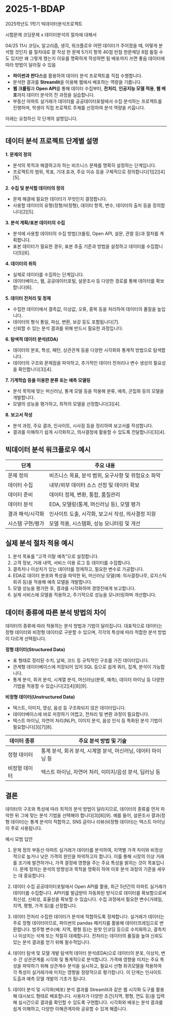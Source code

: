 # 2025-1-BDAP
2025학년도 1학기 빅데이터분석프로젝트

시험문제 코딩문제 x
데이터분석의 절차에 대해서


04/25 11시
코딩x, 알고리즘, 생각, 워크플로우
어떤 데이터가 주어졌을 때, 어떻게 분석할 것인지
를 절차대로 잘 작성
한 문제
5가지 항목
40점 만점 한문제당 8점
틀릴 수도 있지만 왜 그렇게 했는지 이유를 명확하게 작성하면 됨
배포까지 쓰면 좋음
데이터에 따라 방법이 달라질 수 있음


- **파이썬과 판다스**를 활용하여 데이터 분석 프로젝트를 직접 수행합니다.
- 분석한 결과를 **Streamlit**을 이용해 웹에서 배포하는 역량을 기릅니다.
- **웹 크롤링**과 **Open API**를 통해 데이터 수집부터, **전처리**, **인공지능 모델 적용**, **웹 배포**까지 데이터 분석의 전 과정을 실습합니다.
- 부동산 아파트 실거래가 데이터를 공공데이터포털에서 수집·분석하는 프로젝트를 진행하며, 학생이 직접 프로젝트 주제를 선정하여 분석 역량을 키웁니다.


아래는 요청하신 각 단계의 설명입니다.

---

## 데이터 분석 프로젝트 단계별 설명

**1. 문제의 정의**
- 분석의 목적과 해결하고자 하는 비즈니스 문제를 명확히 설정하는 단계입니다.
- 프로젝트의 범위, 목표, 기대 효과, 주요 이슈 등을 구체적으로 정의합니다[1][2][4][5].

**2. 수집 및 분석할 데이터의 정의**
- 문제 해결에 필요한 데이터가 무엇인지 결정합니다.
- 사용할 데이터의 유형(정형/비정형), 데이터 항목, 변수, 데이터의 출처 등을 정의합니다[2][5].

**3. 분석 계획/표본 데이터의 수집**
- 분석에 사용할 데이터의 수집 방법(크롤링, Open API, 설문, 관찰 등)과 절차를 계획합니다.
- 표본 데이터가 필요한 경우, 표본 추출 기준과 방법을 설정하고 데이터를 수집합니다[5][6].

**4. 데이터의 취득**
- 실제로 데이터를 수집하는 단계입니다.
- 데이터베이스, 웹, 공공데이터포털, 설문조사 등 다양한 경로를 통해 데이터를 확보합니다[6].

**5. 데이터 전처리 및 정제**
- 수집한 데이터에서 결측값, 이상값, 오류, 중복 등을 처리하여 데이터의 품질을 높입니다.
- 데이터의 형식 통일, 파싱, 변환, 보강 등도 포함됩니다[7].
- 신뢰할 수 있는 분석 결과를 위해 반드시 필요한 과정입니다.

**6. 탐색적 데이터 분석(EDA)**
- 데이터의 분포, 특성, 패턴, 상관관계 등을 다양한 시각화와 통계적 방법으로 탐색합니다.
- 데이터의 구조와 문제점을 파악하고, 추가적인 데이터 전처리나 변수 생성의 필요성을 확인합니다[3][4].

**7. 기계학습 등을 이용한 분류 또는 예측 모델링**
- 분석 목적에 맞는 머신러닝, 통계 모델 등을 적용해 분류, 예측, 군집화 등의 모델을 개발합니다.
- 모델의 성능을 평가하고, 최적의 모델을 선정합니다[3][4].

**8. 보고서 작성**
- 분석 과정, 주요 결과, 인사이트, 시사점 등을 정리하여 보고서를 작성합니다.
- 결과를 이해하기 쉽게 시각화하고, 의사결정에 활용할 수 있도록 전달합니다[3][4].


## 빅데이터 분석 워크플로우 예시

| 단계           | 주요 내용                                                                 |
|----------------|--------------------------------------------------------------------------|
| 문제 정의      | 비즈니스 목표, 분석 범위, 요구사항 및 위험요소 파악                      |
| 데이터 수집    | 내부/외부 데이터 소스 선정 및 데이터 확보                                 |
| 데이터 준비    | 데이터 정제, 변환, 통합, 품질관리                                        |
| 데이터 분석    | EDA, 모델링(통계, 머신러닝 등), 모델 평가                                 |
| 결과 해석/시각화 | 인사이트 도출, 시각화, 보고서 작성, 의사결정 지원                        |
| 시스템 구현/평가 | 모델 적용, 시스템화, 성능 모니터링 및 개선                               |

## 실제 분석 절차 적용 예시

1. 분석 목표를 “고객 이탈 예측”으로 설정합니다.
2. 고객 정보, 거래 내역, 서비스 이용 로그 등 데이터를 수집합니다.
3. 결측치나 이상치가 있는 데이터를 정제하고, 필요한 변수로 가공합니다.
4. EDA로 데이터 분포와 특성을 파악한 뒤, 머신러닝 모델(예: 의사결정나무, 로지스틱 회귀 등)을 적용해 예측 모델을 개발합니다.
5. 모델 성능을 평가한 후, 결과를 시각화하여 경영진에게 보고합니다.
6. 실제 서비스에 모델을 적용하고, 주기적으로 성능을 모니터링하며 개선합니다.

## 데이터 종류에 따른 분석 방법의 차이

데이터의 종류에 따라 적용하는 분석 방법과 기법이 달라집니다. 대표적으로 데이터는 정형 데이터와 비정형 데이터로 구분할 수 있으며, 각각의 특성에 따라 적합한 분석 방법이 다르게 선택됩니다.

**정형 데이터(Structured Data)**
- 표 형태로 정리된 수치, 날짜, 코드 등 규칙적인 구조를 가진 데이터입니다.
- 관계형 데이터베이스에 저장되어 있어 SQL 등으로 쉽게 쿼리, 집계, 분석이 가능합니다.
- 통계 분석, 회귀 분석, 시계열 분석, 머신러닝(분류, 예측), 데이터 마이닝 등 다양한 기법을 적용할 수 있습니다[2][4][8][9].

**비정형 데이터(Unstructured Data)**
- 텍스트, 이미지, 영상, 음성 등 구조화되지 않은 데이터입니다.
- 데이터베이스에 바로 저장하기 어렵고, 전처리 및 변환 과정이 필요합니다.
- 텍스트 마이닝, 자연어 처리(NLP), 이미지 분석, 음성 인식 등 특화된 분석 기법이 필요합니다[3][7][8].

| 데이터 종류    | 주요 분석 방법 및 기술                       |
|---------------|--------------------------------------------|
| 정형 데이터   | 통계 분석, 회귀 분석, 시계열 분석, 머신러닝, 데이터 마이닝 등  |
| 비정형 데이터 | 텍스트 마이닝, 자연어 처리, 이미지/음성 분석, 딥러닝 등      |

## 결론

데이터의 구조와 특성에 따라 최적의 분석 방법이 달라지므로, 데이터의 종류를 먼저 파악한 뒤 그에 맞는 분석 기법을 선택해야 합니다[3][8][9]. 예를 들어, 설문조사 결과(정형 데이터)는 통계 분석이 적합하고, SNS 글이나 리뷰(비정형 데이터)는 텍스트 마이닝이 주로 사용됩니다.


예시 모범 답안
1. 문제 정의
부동산 아파트 실거래가 데이터를 분석하여, 지역별 가격 차이와 비정상적으로 높거나 낮은 가격의 원인을 파악하고자 합니다. 이를 통해 시장의 이상 거래를 조기에 발견하거나, 가격 결정에 영향을 주는 주요 특성을 밝히는 것이 목표입니다. 문제 정의는 분석의 방향성과 목적을 명확히 하여 이후 분석 과정의 기준을 세우는 데 중요합니다.

2. 데이터 수집
공공데이터포털에서 Open API를 활용, 최근 5년간의 아파트 실거래가 데이터를 수집합니다. API키를 발급받아 자동화된 방식으로 데이터를 확보함으로써 최신성, 신뢰성, 효율성을 확보할 수 있습니다. 수집 과정에서 필요한 변수(거래일, 지역, 평형, 가격 등)를 선정합니다.

3. 데이터 전처리
수집한 데이터가 분석에 적합하도록 정제합니다. 실거래가 데이터는 주로 정형 데이터이므로, 파이썬의 pandas 패키지를 활용해 데이터프레임으로 변환합니다. 범주형 변수(예: 지역, 평형 등)는 원핫 인코딩 등으로 수치화하고, 결측치나 이상치는 삭제 또는 적절히 대체합니다. 전처리는 데이터의 품질을 높여 신뢰도 있는 분석 결과를 얻기 위해 필수적입니다.

4. 데이터 탐색 및 모델 개발
탐색적 데이터 분석(EDA)으로 데이터의 분포, 이상치, 변수 간 상관관계를 시각화 및 통계적으로 분석합니다. 가격에 영향을 미치는 주요 특성을 파악하기 위해 상관계수 분석을 실시하고, 필요시 선형 회귀모델을 적용하여 각 특성이 실거래가에 미치는 영향을 정량적으로 평가합니다. 이 단계는 인사이트 도출과 예측 모델 개발의 기초가 됩니다.

5. 데이터 분석 및 시각화(배포)
분석 결과를 Streamlit과 같은 웹 시각화 도구를 활용해 대시보드 형태로 배포합니다. 사용자가 다양한 조건(지역, 평형, 연도 등)을 입력해 실시간으로 결과를 확인할 수 있도록 구현합니다. 시각화와 배포는 분석 결과를 쉽게 이해하고, 다양한 이해관계자와 공유할 수 있게 해줍니다.
